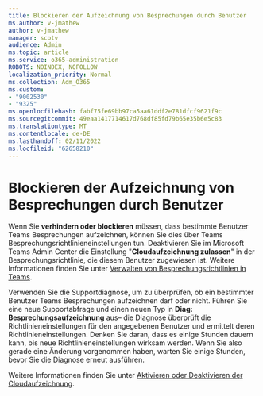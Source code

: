 ```yaml
---
title: Blockieren der Aufzeichnung von Besprechungen durch Benutzer
ms.author: v-jmathew
author: v-jmathew
manager: scotv
audience: Admin
ms.topic: article
ms.service: o365-administration
ROBOTS: NOINDEX, NOFOLLOW
localization_priority: Normal
ms.collection: Adm_O365
ms.custom:
- "9002530"
- "9325"
ms.openlocfilehash: fabf75fe69bb97ca5aa61ddf2e781dfcf9621f9c
ms.sourcegitcommit: 49eaa1417714617d768df85fd79b65e35b6e5c83
ms.translationtype: MT
ms.contentlocale: de-DE
ms.lasthandoff: 02/11/2022
ms.locfileid: "62658210"
---
```

# <a name="block-user-from-recording-meetings"></a>Blockieren der Aufzeichnung von Besprechungen durch Benutzer

Wenn Sie **verhindern oder blockieren** müssen, dass bestimmte Benutzer Teams Besprechungen aufzeichnen, können Sie dies über Teams Besprechungsrichtlinieneinstellungen tun. Deaktivieren Sie im Microsoft Teams Admin Center die Einstellung "**Cloudaufzeichnung zulassen**" in der Besprechungsrichtlinie, die diesem Benutzer zugewiesen ist. Weitere Informationen finden Sie unter [Verwalten von Besprechungsrichtlinien in Teams](https://docs.microsoft.com/microsoftteams/meeting-policies-in-teams#allow-cloud-recording).

Verwenden Sie die Supportdiagnose, um zu überprüfen, ob ein bestimmter Benutzer Teams Besprechungen aufzeichnen darf oder nicht. Führen Sie eine neue Supportabfrage und einen neuen Typ in **Diag: Besprechungsaufzeichnung** aus– die Diagnose überprüft die Richtlinieneinstellungen für den angegebenen Benutzer und ermittelt deren Richtlinieneinstellungen. Denken Sie daran, dass es einige Stunden dauern kann, bis neue Richtlinieneinstellungen wirksam werden. Wenn Sie also gerade eine Änderung vorgenommen haben, warten Sie einige Stunden, bevor Sie die Diagnose erneut ausführen.

Weitere Informationen finden Sie unter [Aktivieren oder Deaktivieren der Cloudaufzeichnung](https://docs.microsoft.com/microsoftteams/cloud-recording#turn-on-or-turn-off-cloud-recording).
